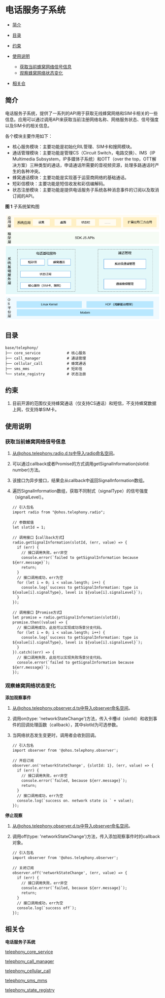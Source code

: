 # 电话服务子系统<a name="ZH-CN_TOPIC_0000001162422291"></a>

-   [简介](#section104mcpsimp)
-   [目录](#section119mcpsimp)
-   [约束](#section123mcpsimp)
-   [使用说明](#section128mcpsimp)
    -   [获取当前蜂窝网络信号信息](#section1458213210369)
    -   [观察蜂窝网络状态变化](#section750135512369)

-   [相关仓](#section152mcpsimp)

## 简介<a name="section104mcpsimp"></a>

电话服务子系统，提供了一系列的API用于获取无线蜂窝网络和SIM卡相关的一些信息。应用可以通过调用API来获取当前注册网络名称、网络服务状态、信号强度以及SIM卡的相关信息。

各个模块主要作用如下：

-   核心服务模块：主要功能是初始化RIL管理、SIM卡和搜网模块。
-   通话管理模块：主要功能是管理CS（Circuit Switch，电路交换）、IMS（IP Multimedia Subsystem，IP多媒体子系统）和OTT（over the top，OTT解决方案）三种类型的通话，申请通话所需要的音视频资源，处理多路通话时产生的各种冲突。
-   蜂窝通话模块：主要功能是实现基于运营商网络的基础通话。
-   短彩信模块：主要功能是短信收发和彩信编解码。
-   状态注册模块：主要功能是提供电话服务子系统各种消息事件的订阅以及取消订阅的API。

**图 1**   子系统架构图

![](figures/zh-cn_architecture-of-telephony-subsystem.png)

## 目录<a name="section119mcpsimp"></a>

```
base/telephony/
├── core_service            # 核心服务
├── call_manager            # 通话管理
├── cellular_call           # 蜂窝通话
├── sms_mms                 # 短彩信
└── state_registry          # 状态注册
```

## 约束<a name="section123mcpsimp"></a>

1.  目前开源的范围仅支持蜂窝通话（仅支持CS通话）和短信，不支持蜂窝数据上网，仅支持单SIM卡。

## 使用说明<a name="section128mcpsimp"></a>

### 获取当前蜂窝网络信号信息<a name="section1458213210369"></a>

1.  从@ohos.telephony.radio.d.ts中导入radio命名空间。
2.  可以通过callback或者Promise的方式调用getSignalInformation\(slotId: number\)方法。
3.  该接口为异步接口，结果会从callback中返回SignalInformation数组。
4.  遍历SignalInformation数组，获取不同制式（signalType）的信号强度（signalLevel）。

    ```
    // 引入包名
    import radio from "@ohos.telephony.radio";
    
    // 参数赋值
    let slotId = 1;
    
    // 调用接口【callback方式】
    radio.getSignalInformation(slotId, (err, value) => {
      if (err) {
        // 接口调用失败，err非空
        console.error(`failed to getSignalInformation because ${err.message}`);
        return;
      }
      // 接口调用成功，err为空
      for (let i = 0; i < value.length; i++) {
        console.log(`success to getSignalInformation: type is ${value[i].signalType}, level is ${value[i].signalLevel}`);
      }
    });
    
    // 调用接口【Promise方式】
    let promise = radio.getSignalInformation(slotId);
    promise.then((value) => {
      // 接口调用成功，此处可以实现成功场景分支代码。
      for (let i = 0; i < value.length; i++) {
        console.log(`success to getSignalInformation: type is ${value[i].signalType}, level is ${value[i].signalLevel}`);
      }
    }).catch((err) => {
      // 接口调用失败，此处可以实现失败场景分支代码。
      console.error(`failed to getSignalInformation because ${err.message}`);
    });
    ```


### 观察蜂窝网络状态变化<a name="section750135512369"></a>

**添加观察事件**

1.  从@ohos.telephony.observer.d.ts中导入observer命名空间。
2.  调用on\(type: 'networkStateChange'\)方法，传入卡槽id（slotId）和收到事件的回调处理函数（callback），其中slotId为可选参数。
3.  当网络状态发生变更时，调用者会收到回调。

    ```
    // 引入包名
    import observer from '@ohos.telephony.observer';
    
    // 开启订阅
    observer.on('networkStateChange', {slotId: 1}, (err, value) => {
      if (err) {
        // 接口调用失败，err非空
        console.error(`failed, because ${err.message}`);
        return;
      }
      // 接口调用成功，err为空
      console.log(`success on. network state is ` + value);
    });
    ```


**停止观察**

1.  从@ohos.telephony.observer.d.ts中导入observer命名空间。
2.  调用off\(type: 'networkStateChange'\)方法，传入添加观察事件时的callback对象。

    ```
    // 引入包名
    import observer from '@ohos.telephony.observer';
    
    // 关闭订阅
    observer.off('networkStateChange', (err, value) => {
      if (err) {
        // 接口调用失败，err非空
        console.error(`failed, because ${err.message}`);
        return;
      }
      // 接口调用成功，err为空
      console.log(`success off`);
    });
    ```


## 相关仓<a name="section152mcpsimp"></a>

**电话服务子系统**

[telephony_core_service](https://gitee.com/openharmony/telephony_core_service/blob/master/README_zh.md)

[telephony_call_manager](https://gitee.com/openharmony/telephony_call_manager/blob/master/README_zh.md)

[telephony_cellular_call](https://gitee.com/openharmony/telephony_cellular_call/blob/master/README_zh.md)

[telephony\_sms\_mms](https://gitee.com/openharmony/telephony_sms_mms/blob/master/README_zh.md)

[telephony\_state\_registry](https://gitee.com/openharmony/telephony_state_registry/blob/master/README_zh.md)

